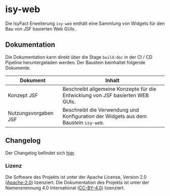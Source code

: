 # isy-web

Die IsyFact Erweiterung `isy-web` enthält eine Sammlung von Widgets für den Bau von JSF basierten Web GUIs.

## Dokumentation

Die Dokumentation kann direkt über die Stage `build:doc` in der CI / CD Pipeline heruntergeladen werden.
Der Baustein beinhaltet folgende Dokumente.

|Dokument|Inhalt|
| ---- | ---- |
| Konzept JSF | Beschreibt allgemeine Konzepte für die Entwicklung von JSF basierten WEB GUIs. 
| Nutzungsvorgaben JSF | Beschreibt die Verwendung und Konfiguration der Widgets aus dem Baustein `isy-web`.

## Changelog

Der Changelog befindet sich [hier](CHANGELOG.md).

### Lizenz

Die Software des Projekts ist unter der Apache License, Version 2.0 ([Apache-2.0](LICENSE)) lizenziert.
Die Dokumentation des Projekts ist unter der Namensnennung 4.0 International ([CC-BY-4.0](isy-web-doc/src/docs/antora/LICENSE)) lizenziert.
